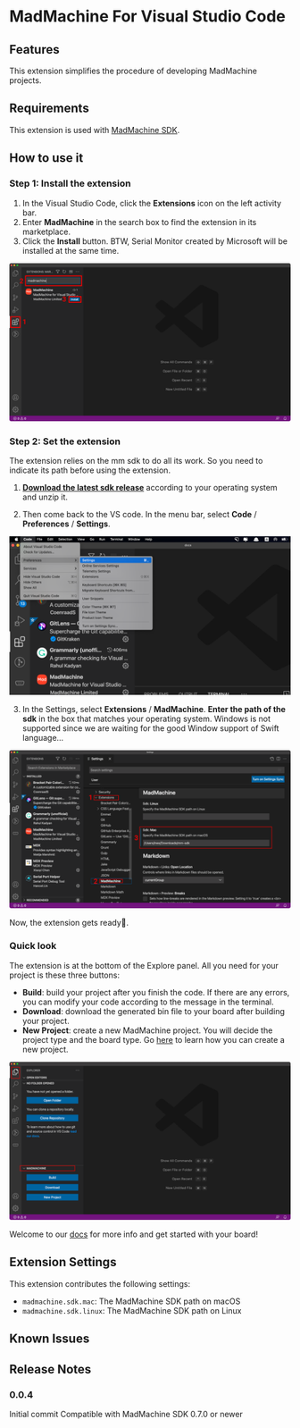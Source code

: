 # MadMachine For Visual Studio Code

## Features

This extension simplifies the procedure of developing MadMachine projects.


## Requirements

This extension is used with [MadMachine SDK](https://github.com/madmachineio/mm-sdk/releases).

## How to use it

### Step 1: Install the extension

1. In the Visual Studio Code, click the **Extensions** icon on the left activity bar.
2. Enter **MadMachine** in the search box to find the extension in its marketplace.
3. Click the **Install** button. BTW, Serial Monitor created by Microsoft will be installed at the same time.

![Install the MadMachine extension.](./images/install.png)


### Step 2: Set the extension

The extension relies on the mm sdk to do all its work. So you need to indicate its path before using the extension.

1. [**Download the latest sdk release**](https://github.com/madmachineio/mm-sdk/releases) according to your operating system and unzip it.

2. Then come back to the VS code. In the menu bar, select **Code** / **Preferences** / **Settings**.

![Set the MadMachine extension](./images/settings.png)

3. In the Settings, select **Extensions** / **MadMachine**. **Enter the path of the sdk** in the box that matches your operating system. Windows is not supported since we are waiting for the good Window support of Swift language...

![Indicate the path of sdk.](./images/sdkPath.png)

Now, the extension gets ready👏.

### Quick look

The extension is at the bottom of the Explore panel. All you need for your project is these three buttons:

- **Build**: build your project after you finish the code. If there are any errors, you can modify your code according to the message in the terminal. 
- **Download**: download the generated bin file to your board after building your project.
- **New Project**: create a new MadMachine project. You will decide the project type and the board type. Go [here](https://docs.madmachine.io/overview/getting-started/create-project) to learn how you can create a new project.

![MadMachine extension](./images/extension.png)


Welcome to our [docs](https://docs.madmachine.io/) for more info and get started with your board!

## Extension Settings

This extension contributes the following settings:

* `madmachine.sdk.mac`: The MadMachine SDK path on macOS
* `madmachine.sdk.linux`: The MadMachine SDK path on Linux

## Known Issues



## Release Notes



### 0.0.4

Initial commit
Compatible with MadMachine SDK 0.7.0 or newer
